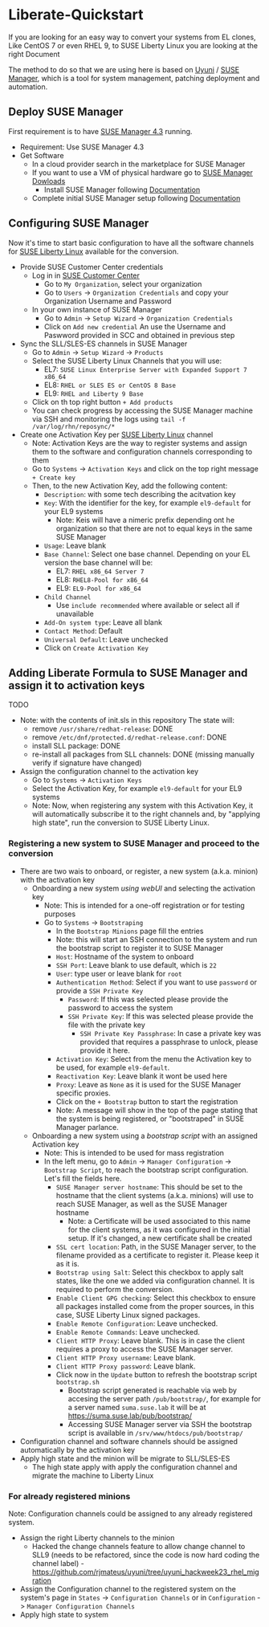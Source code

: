 # Liberate-Quickstart
If you are looking for an easy way to convert your systems from EL clones, Like CentOS 7 or even RHEL 9, to SUSE Liberty Linux you are looking at the right Document

The method to do so that we are using here is based on [Uyuni](https://www.uyuni-project.org/) / [SUSE Manager](https://www.suse.com/products/suse-manager/), which is a tool for system management, patching deployment and automation.

## Deploy SUSE Manager
First requirement is to have [SUSE Manager 4.3](https://www.suse.com/download/suse-manager/) running. 

- Requirement: Use SUSE Manager 4.3
- Get Software
  - In a cloud provider search in the marketplace for SUSE Manager
  - If you want to use a VM of physical hardware go to [SUSE Manager Dowloads](https://www.suse.com/download/suse-manager/)
    - Install SUSE Manager following [Documentation](https://documentation.suse.com/suma/4.3/en/suse-manager/installation-and-upgrade/install-server-unified.html)
  - Complete initial SUSE Manager setup following [Documentation](https://documentation.suse.com/suma/4.3/en/suse-manager/installation-and-upgrade/server-setup.html)

## Configuring SUSE Manager
Now it's time to start basic configuration to have all the software channels for [SUSE Liberty Linux](https://www.suse.com/products/suse-liberty-linux/) available for the conversion.

- Provide SUSE Customer Center credentials
  - Log in in [SUSE Customer Center](https://scc.suse.com)
    - Go to `My Organization`, select your organization
    - Go to `Users` -> `Organization Credentials` and copy your Organization Username and Password
  - In your own instance of SUSE Manager
    - Go to `Admin` -> `Setup Wizard` -> `Organization Credentials`
    - Click on `Add new credential` An use the Username and Paswword provided in SCC and obtained in previous step
- Sync the SLL/SLES-ES channels in SUSE Manager
  - Go to `Admin` -> `Setup Wizard` -> `Products`
  - Select the SUSE Liberty Linux Channels that you will use:
    - EL7: `SUSE Linux Enterprise Server with Expanded Support 7 x86_64`
    - EL8: `RHEL or SLES ES or CentOS 8 Base`
    - EL9: `RHEL and Liberty 9 Base`
  - Click on th top right button `+ Add products`
  - You can check progress by accessing the SUSE Manager machine via SSH and monitoring the logs using `tail -f /var/log/rhn/reposync/*`
- Create one Activation Key per [SUSE Liberty Linux](https://www.suse.com/products/suse-liberty-linux/) channel
  - Note: Activation Keys are the way to register systems and assign them to the software and configuration channels corresponding to them
  - Go to `Systems` -> `Activation Keys` and click on the top right message `+ Create key`
  - Then, to the new Activation Key, add the following content:
    - `Description`: with some tech describing the acitvation key
    - `Key`: With the identifier for the key, for example `el9-default` for your EL9 systems
      - Note: Keis will have a nimeric prefix depending ont he organization so that there are not to equal keys in the same SUSE Manager
    - `Usage`: Leave blank
    - `Base Channel`: Select one base channel. Depending on your EL version the base channel will be:
        - EL7: `RHEL x86_64 Server 7`
        - EL8: `RHEL8-Pool for x86_64`
        - EL9: `EL9-Pool for x86_64`
    - `Child Channel`
      - Use `include recommended` where available or select all if unavailable
    - `Add-On system type`: Leave all blank
    - `Contact Method`: Default
    - `Universal Default`: Leave unchecked
    - Click on `Create Activation Key`

## Adding Liberate Formula to SUSE Manager and assign it to activation keys
TODO

  - Note: with the contents of init.sls in this repository The state will:
    - remove `/usr/share/redhat-release`: DONE
    - remove `/etc/dnf/protected.d/redhat-release.conf`: DONE
    - install SLL package: DONE
    - re-install all packages from SLL channels: DONE (missing manually verify if signature have changed)
- Assign the configuration channel to the activation key
  - Go to `Systems` -> `Activation Keys`
  - Select the Activation Key, for example `el9-default` for your EL9 systems
  - Note: Now, when registering any system with this Activation Key, it will automatically subscribe it to the right channels and, by "applying high state", run the conversion to SUSE Liberty Linux.

### Registering a new system to SUSE Manager and proceed to the conversion
- There are two wais to onboard, or register, a new system (a.k.a. minion) with the activation key
  - Onboarding a new system *using webUI* and selecting the activation key
    - Note: This is intended for a one-off registration or for testing purposes
    - Go to `Systems` -> `Bootstraping`
      - In the `Bootstrap Minions` page fill the entries
      - Note: this will start an SSH connection to the system and run the bootstrap script to register it to SUSE Manager
      - `Host`: Hostname of the system to onboard
      - `SSH Port`: Leave blank to use default, which is `22`
      - `User`: type user or leave blank for `root`
      - `Authentication Method`: Select if you want to use `password` or provide a `SSH Private Key`
        - `Password`: If this was selected please provide the password to access the system
        - `SSH Private Key`: If this was selected please provide the file with the private key
          - `SSH Private Key Passphrase`: In case a private key was provided that requires a passphrase to unlock, please provide it here.
      - `Activation Key`: Select from the menu the Activation key to be used, for example `el9-default`.
      - `Reactivation Key`: Leave blank it wont be used here
      - `Proxy`: Leave as `None` as it is used for the SUSE Manager specific proxies.
      - Click on the `+ Bootstrap` button to start the registration
      - Note: A message will show in the top of the page stating that the system is being registered, or "bootstraped" in SUSE Manager parlance.
  - Onboarding a new system using a *bootstrap script* with an assigned Activation key
    - Note: This is intended to be used for mass registration
    - In the left menu, go to `Admin` -> `Manager Configuration` -> `Bootstrap Script`, to reach the bootstrap script configuration. Let's fill the fields here.
      - `SUSE Manager server hostname`: This should be set to the hostname that the client systems (a.k.a. minions) will use to reach SUSE Manager, as well as the SUSE Manager hostname
        - Note: a Certificate will be used associated to this name for the client systems, as it was configured in the initial setup. If it's changed, a new certificate shall be created
      - `SSL cert location`: Path, in the SUSE Manager server, to the filename provided as a certificate to register it. Please keep it as it is.
      - `Bootstrap using Salt`: Select this checkbox to apply salt states, like the one we added via configuration channel. It is required to perform the conversion.
      - `Enable Client GPG checking`: Select this checkbox to ensure all packages installed come from the proper sources, in this case, SUSE Liberty Linux signed packages.
      - `Enable Remote Configuration`: Leave unchecked.
      - `Enable Remote Commands`: Leave unchecked.
      - `Client HTTP Proxy`: Leave blank. This is in case the client requires a proxy to access the SUSE Manager server.
      - `Client HTTP Proxy username`: Leave blank.
      - `Client HTTP Proxy password`: Leave blank.
      - Click now in the `Update` button to refresh the bootstrap script `bootstrap.sh`
        - Bootstrap script generated is reachable via web by accesing the server path `/pub/bootstrap/`, for example for a server named `suma.suse.lab` it will be at https://suma.suse.lab/pub/bootstrap/
        - Accessing SUSE Manager server via SSH the bootstrap script is available in `/srv/www/htdocs/pub/bootstrap/`
- Configuration channel and software channels should be assigned automatically by the activation key
- Apply high state and the minion will be migrate to SLL/SLES-ES
  - The high state apply with apply the configuration channel and migrate the machine to Liberty Linux

### For already registered minions

Note: Configuration channels could be assigned to any already registered system.

- Assign the right Liberty channels to the minion
  - Hacked the change channels feature to allow change channel to SLL9 (needs to be refactored, since the code is now hard coding the channel label) - https://github.com/rjmateus/uyuni/tree/uyuni_hackweek23_rhel_migration
- Assign the Configuration channel to the registered system on the system's page in `States` -> `Configuration Channels` or in `Configuration` -> `Manager Configuration Channels`
- Apply high state to system


